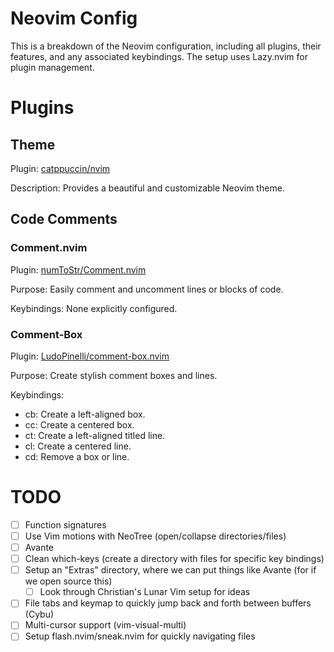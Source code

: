 # Neovim Config
This is a breakdown of the Neovim configuration, including all plugins,
their features, and any associated keybindings. The setup uses 
Lazy.nvim for plugin management.

# Plugins

## Theme 

Plugin: [catppuccin/nvim](https://github.com/catppuccin/nvim)

Description: Provides a beautiful and customizable Neovim theme.

## Code Comments

### Comment.nvim

Plugin: [numToStr/Comment.nvim](https://github.com/numToStr/Comment.nvim)

Purpose: Easily comment and uncomment lines or blocks of code.

Keybindings: None explicitly configured.

### Comment-Box

Plugin: [LudoPinelli/comment-box.nvim](https://github.com/LudoPinelli/comment-box.nvim)

Purpose: Create stylish comment boxes and lines.

Keybindings:
- <leader>cb: Create a left-aligned box.
- <leader>cc: Create a centered box.
- <leader>ct: Create a left-aligned titled line.
- <leader>cl: Create a centered line.
- <leader>cd: Remove a box or line.

# TODO
- [ ] Function signatures
- [ ] Use Vim motions with NeoTree (open/collapse directories/files)
- [ ] Avante
- [ ] Clean which-keys (create a directory with files for specific key bindings)
- [ ] Setup an "Extras" directory, where we can put things like Avante (for if we open source this)
    - [ ] Look through Christian's Lunar Vim setup for ideas
- [ ] File tabs and keymap to quickly jump back and forth between buffers (Cybu)
- [ ] Multi-cursor support (vim-visual-multi)
- [ ] Setup flash.nvim/sneak.nvim for quickly navigating files

